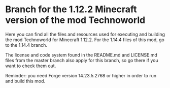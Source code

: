 # Branch for the 1.12.2 Minecraft version of the mod Technoworld

Here you can find all the files and resources used for executing and building the mod Technoworld for Minecraft 1.12.2. For the 1.14.4 files of this mod, go to the 1.14.4 branch.

The license and code system found in the README.md and LICENSE.md files from the master branch also apply for this branch, so go there if you want to check them out.

Reminder: you need Forge version 14.23.5.2768 or higher in order to run and build this mod.
